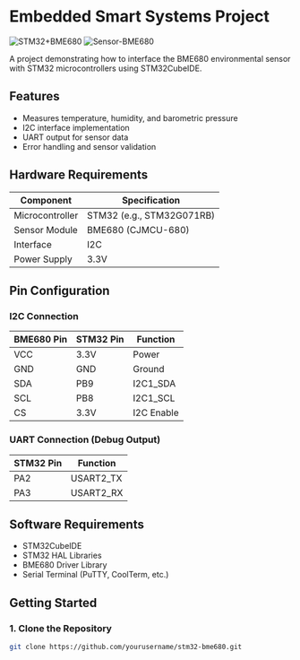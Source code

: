 # Embedded Smart Systems Project

![STM32+BME680](https://img.shields.io/badge/Platform-STM32-blue) 
![Sensor-BME680](https://img.shields.io/badge/Sensor-BME680-green)

A project demonstrating how to interface the BME680 environmental sensor with STM32 microcontrollers using STM32CubeIDE.

## Features
- Measures temperature, humidity, and barometric pressure
- I2C interface implementation
- UART output for sensor data
- Error handling and sensor validation

## Hardware Requirements
| Component               | Specification          |
|-------------------------|------------------------|
| Microcontroller         | STM32 (e.g., STM32G071RB) |
| Sensor Module           | BME680 (CJMCU-680)     |
| Interface               | I2C                    |
| Power Supply            | 3.3V                   |

## Pin Configuration
### I2C Connection
| BME680 Pin | STM32 Pin  | Function   |
|------------|------------|------------|
| VCC        | 3.3V       | Power      |
| GND        | GND        | Ground     |
| SDA        | PB9        | I2C1_SDA   |
| SCL        | PB8        | I2C1_SCL   |
| CS         | 3.3V       | I2C Enable |

### UART Connection (Debug Output)
| STM32 Pin | Function    |
|-----------|-------------|
| PA2       | USART2_TX   |
| PA3       | USART2_RX   |

## Software Requirements
- STM32CubeIDE
- STM32 HAL Libraries
- BME680 Driver Library
- Serial Terminal (PuTTY, CoolTerm, etc.)

## Getting Started

### 1. Clone the Repository
```bash
git clone https://github.com/yourusername/stm32-bme680.git
